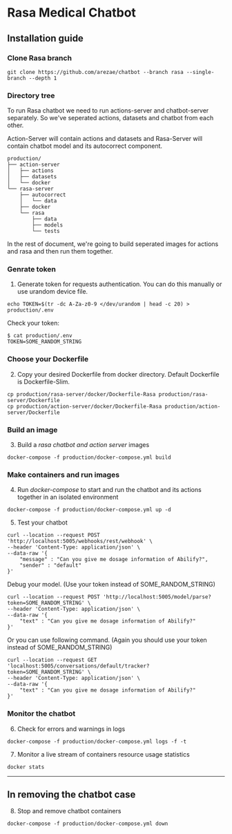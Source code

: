 ﻿# Rasa Medical Chatbot

## Installation guide

### **Clone Rasa branch**
```
git clone https://github.com/arezae/chatbot --branch rasa --single-branch --depth 1
```

### **Directory tree**

To run Rasa chatbot we need to run actions-server and chatbot-server separately. So we've seperated actions, datasets and chatbot from each other.

Action-Server will contain actions and datasets and Rasa-Server will contain chatbot model and its autocorrect component.

```
production/
├── action-server
│   ├── actions
│   ├── datasets
│   └── docker
└── rasa-server
    ├── autocorrect
    │   └── data
    ├── docker
    └── rasa
        ├── data
        ├── models
        └── tests
```
In the rest of document, we're going to build seperated images for actions and rasa and then run them together.

### **Genrate token**
1. Generate token for requests authentication. You can do this manually or use urandom device file.
```
echo TOKEN=$(tr -dc A-Za-z0-9 </dev/urandom | head -c 20) > production/.env
```
Check your token:
```
$ cat production/.env
TOKEN=SOME_RANDOM_STRING
```

### **Choose your Dockerfile**

2. Copy your desired Dockerfile from docker directory. Default Dockerfile is Dockerfile-Slim.
```
cp production/rasa-server/docker/Dockerfile-Rasa production/rasa-server/Dockerfile
cp production/action-server/docker/Dockerfile-Rasa production/action-server/Dockerfile
```

### **Build an image**

3. Build a *rasa chatbot and action server* images

```
docker-compose -f production/docker-compose.yml build
```

### **Make containers and run images**

4. Run *docker-compose* to start and run the chatbot and its actions together in an isolated environment
```
docker-compose -f production/docker-compose.yml up -d
```

5. Test your chatbot
```
curl --location --request POST 'http://localhost:5005/webhooks/rest/webhook' \
--header 'Content-Type: application/json' \
--data-raw '{
    "message" : "Can you give me dosage information of Abilify?",
    "sender" : "default"
}'
```
Debug your model. (Use your token instead of SOME_RANDOM_STRING)
```
curl --location --request POST 'http://localhost:5005/model/parse?token=SOME_RANDOM_STRING' \
--header 'Content-Type: application/json' \
--data-raw '{
    "text" : "Can you give me dosage information of Abilify?"
}'
```
Or you can use following command. (Again you should use your token instead of SOME_RANDOM_STRING)
```
curl --location --request GET 'localhost:5005/conversations/default/tracker?token=SOME_RANDOM_STRING' \
--header 'Content-Type: application/json' \
--data-raw '{
    "text" : "Can you give me dosage information of Abilify?"
}'
```

### **Monitor the chatbot**

6. Check for errors and warnings in logs
```
docker-compose -f production/docker-compose.yml logs -f -t
```

7. Monitor a live stream of containers resource usage statistics
```
docker stats
```

---

## In removing the chatbot case

8. Stop and remove chatbot containers
```
docker-compose -f production/docker-compose.yml down
```
